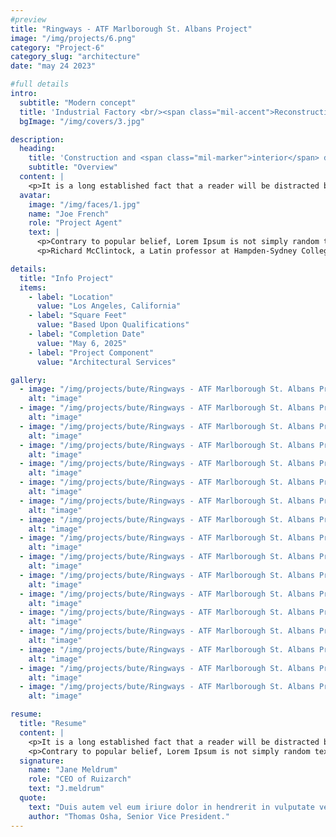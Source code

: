 ```yaml
---
#preview
title: "Ringways - ATF Marlborough St. Albans Project"
image: "/img/projects/6.png"
category: "Project-6"
category_slug: "architecture"
date: "may 24 2023"

#full details
intro:
  subtitle: "Modern concept"
  title: 'Industrial Factory <br/><span class="mil-accent">Reconstruction</span>'
  bgImage: "/img/covers/3.jpg"

description:
  heading:
    title: 'Construction and <span class="mil-marker">interior</span> design'
    subtitle: "Overview"
  content: |
    <p>It is a long established fact that a reader will be distracted by the readable content of a page when looking at its layout. The point of using Lorem Ipsum is that it has a more-or-less normal distribution of letters, as opposed to using 'Content here, content here', making it look like readable English. Many desktop publishing packages and web page editors now use Lorem Ipsum as their default model text, and a search for 'lorem ipsum' will uncover many web sites still in their infancy. Various versions have evolved over the years, sometimes by accident, sometimes on purpose (injected humour and the like).</p>
  avatar:
    image: "/img/faces/1.jpg"
    name: "Joe French"
    role: "Project Agent"
    text: |
      <p>Contrary to popular belief, Lorem Ipsum is not simply random text. It has roots in a piece of classical Latin literature from 45 BC, making it over 2000 years old.</p>
      <p>Richard McClintock, a Latin professor at Hampden-Sydney College in Virginia, looked up one of the more obscure Latin words, consectetur, from a Lorem Ipsum passage, and going through the cites of the word in classical literature, discovered the undoubtable source.</p>

details:
  title: "Info Project"
  items:
    - label: "Location"
      value: "Los Angeles, California"
    - label: "Square Feet"
      value: "Based Upon Qualifications"
    - label: "Completion Date"
      value: "May 6, 2025"
    - label: "Project Component"
      value: "Architectural Services"

gallery:
  - image: "/img/projects/bute/Ringways - ATF Marlborough St. Albans Project/1720197465183.jpg"
    alt: "image"
  - image: "/img/projects/bute/Ringways - ATF Marlborough St. Albans Project/1720197465937.jpg"
    alt: "image"
  - image: "/img/projects/bute/Ringways - ATF Marlborough St. Albans Project/1720197466152.jpg"
    alt: "image"
  - image: "/img/projects/bute/Ringways - ATF Marlborough St. Albans Project/1720197466401.jpg"
    alt: "image"
  - image: "/img/projects/bute/Ringways - ATF Marlborough St. Albans Project/1723571260598.jpg"
    alt: "image"
  - image: "/img/projects/bute/Ringways - ATF Marlborough St. Albans Project/1723571261001.jpg"
    alt: "image"
  - image: "/img/projects/bute/Ringways - ATF Marlborough St. Albans Project/1723571261747.jpg"
    alt: "image"
  - image: "/img/projects/bute/Ringways - ATF Marlborough St. Albans Project/1730653944257.jpeg"
    alt: "image"
  - image: "/img/projects/bute/Ringways - ATF Marlborough St. Albans Project/1730653944427.jpg"
    alt: "image"
  - image: "/img/projects/bute/Ringways - ATF Marlborough St. Albans Project/1730653944503.jpeg"
    alt: "image"
  - image: "/img/projects/bute/Ringways - ATF Marlborough St. Albans Project/1730653945043.jpeg"
    alt: "image"
  - image: "/img/projects/bute/Ringways - ATF Marlborough St. Albans Project/1730653945169.jpg"
    alt: "image"
  - image: "/img/projects/bute/Ringways - ATF Marlborough St. Albans Project/1730653945257.jpeg"
    alt: "image"
  - image: "/img/projects/bute/Ringways - ATF Marlborough St. Albans Project/1730653944427.jpg"
    alt: "image"
  - image: "/img/projects/bute/Ringways - ATF Marlborough St. Albans Project/1730653944503.jpeg"
    alt: "image"
  - image: "/img/projects/bute/Ringways - ATF Marlborough St. Albans Project/1730653945043.jpeg"
    alt: "image"
  - image: "/img/projects/bute/Ringways - ATF Marlborough St. Albans Project/1730653945169.jpg"
    alt: "image"

resume:
  title: "Resume"
  content: |
    <p>It is a long established fact that a reader will be distracted by the readable content of a page when looking at its layout. The point of using Lorem Ipsum is that it has a more-or-less normal distribution of letters, as opposed to using 'Content here, content here', making it look like readable English. Many desktop publishing packages and web page editors now use Lorem Ipsum as their default model text, and a search for 'lorem ipsum' will uncover many web sites still in their infancy. Various versions have evolved over the years, sometimes by accident, sometimes on purpose (injected humour and the like).</p>
    <p>Contrary to popular belief, Lorem Ipsum is not simply random text. It has roots in a piece of classical Latin literature from 45 BC, making it over 2000 years old. Richard McClintock, a Latin professor at Hampden-Sydney College in Virginia, looked up one of the more obscure Latin words, consectetur, from a Lorem Ipsum passage, and going through the cites of the word in classical literature, discovered the undoubtable source.</p>
  signature:
    name: "Jane Meldrum"
    role: "CEO of Ruizarch"
    text: "J.meldrum"
  quote:
    text: "Duis autem vel eum iriure dolor in hendrerit in vulputate velit esse molestie consequat"
    author: "Thomas Osha, Senior Vice President."
---
```

